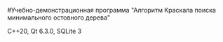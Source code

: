 #Учебно-демонстрационная программа "Алгоритм Краскала поиска минимального остовного дерева"

C++20, Qt 6.3.0, SQLite 3
